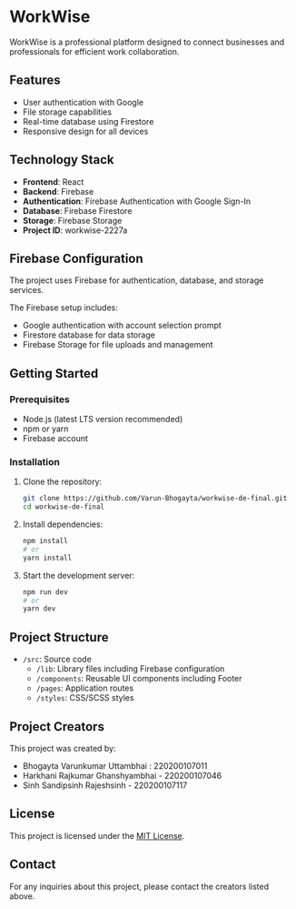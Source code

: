 # WorkWise

WorkWise is a professional platform designed to connect businesses and professionals for efficient work collaboration.

## Features

- User authentication with Google
- File storage capabilities
- Real-time database using Firestore
- Responsive design for all devices

## Technology Stack

- **Frontend**: React
- **Backend**: Firebase
- **Authentication**: Firebase Authentication with Google Sign-In
- **Database**: Firebase Firestore
- **Storage**: Firebase Storage
- **Project ID**: workwise-2227a

## Firebase Configuration

The project uses Firebase for authentication, database, and storage services.


The Firebase setup includes:

- Google authentication with account selection prompt
- Firestore database for data storage
- Firebase Storage for file uploads and management

## Getting Started

### Prerequisites

- Node.js (latest LTS version recommended)
- npm or yarn
- Firebase account

### Installation

1. Clone the repository:

   ```bash
   git clone https://github.com/Varun-Bhogayta/workwise-de-final.git
   cd workwise-de-final
   ```

2. Install dependencies:

   ```bash
   npm install
   # or
   yarn install
   ```

3. Start the development server:
   ```bash
   npm run dev
   # or
   yarn dev
   ```

## Project Structure

- `/src`: Source code
  - `/lib`: Library files including Firebase configuration
  - `/components`: Reusable UI components including Footer
  - `/pages`: Application routes
  - `/styles`: CSS/SCSS styles

## Project Creators

This project was created by:

- Bhogayta Varunkumar Uttambhai : 220200107011
- Harkhani Rajkumar Ghanshyambhai - 220200107046
- Sinh Sandipsinh Rajeshsinh - 220200107117

## License

This project is licensed under the [MIT License](LICENSE).

## Contact

For any inquiries about this project, please contact the creators listed above.
